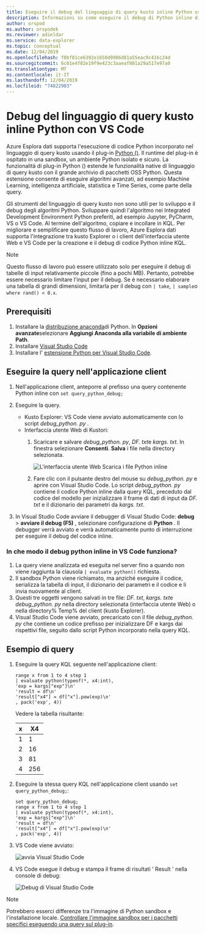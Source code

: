 ```yaml
---
title: Eseguire il debug del linguaggio di query kusto inline Python usando VS Code-Azure Esplora dati
description: Informazioni su come eseguire il debug di Python inline di Kusto Query Language (KQL) con VS Code.
author: orspod
ms.author: orspodek
ms.reviewer: adieldar
ms.service: data-explorer
ms.topic: conceptual
ms.date: 12/04/2019
ms.openlocfilehash: f0bf81ce6392e1650d9986d81a55eac9c416c24d
ms.sourcegitcommit: 6c01e4f82e19f9e423c3aaeaf801a29a517e97a0
ms.translationtype: MT
ms.contentlocale: it-IT
ms.lasthandoff: 12/04/2019
ms.locfileid: "74822903"
---
```

# <a name="debug-kusto-query-language-inline-python-using-vs-code"></a>Debug del linguaggio di query kusto inline Python con VS Code

Azure Esplora dati supporta l'esecuzione di codice Python incorporato nel linguaggio di query kusto usando il plug-in [Python ()](/azure/kusto/query/pythonplugin). Il runtime del plug-in è ospitato in una sandbox, un ambiente Python isolato e sicuro. La funzionalità di plug-in Python () estende le funzionalità native di linguaggio di query kusto con il grande archivio di pacchetti OSS Python. Questa estensione consente di eseguire algoritmi avanzati, ad esempio Machine Learning, intelligenza artificiale, statistica e Time Series, come parte della query.

Gli strumenti del linguaggio di query kusto non sono utili per lo sviluppo e il debug degli algoritmi Python. Sviluppare quindi l'algoritmo nei Integrated Development Environment Python preferiti, ad esempio Jupyter, PyCharm, VS o VS Code. Al termine dell'algoritmo, copiare e incollare in KQL. Per migliorare e semplificare questo flusso di lavoro, Azure Esplora dati supporta l'integrazione tra kusto Explorer o i client dell'interfaccia utente Web e VS Code per la creazione e il debug di codice Python inline KQL. 

> [!NOTE]
> Questo flusso di lavoro può essere utilizzato solo per eseguire il debug di tabelle di input relativamente piccole (fino a pochi MB). Pertanto, potrebbe essere necessario limitare l'input per il debug.  Se è necessario elaborare una tabella di grandi dimensioni, limitarla per il debug con `| take`, `| sample`o `where rand() < 0.x`.

## <a name="prerequisites"></a>Prerequisiti

1. Installare la [distribuzione anaconda](https://www.anaconda.com/distribution/#download-section)di Python. In **Opzioni avanzate**selezionare **Aggiungi Anaconda alla variabile di ambiente Path**.
2. Installare [Visual Studio Code](https://code.visualstudio.com/Download)
3. Installare l' [estensione Python per Visual Studio Code](https://marketplace.visualstudio.com/items?itemName=ms-python.python).

## <a name="run-your-query-in-your-client-application"></a>Eseguire la query nell'applicazione client

1. Nell'applicazione client, anteporre al prefisso una query contenente Python inline con `set query_python_debug;`
1. Eseguire la query.
    * Kusto Explorer: VS Code viene avviato automaticamente con lo script *debug_python. py* .
    * Interfaccia utente Web di Kustori: 
        1. Scaricare e salvare *debug_python. py*, *DF. txt*e *kargs. txt*. In finestra selezionare **Consenti**. **Salva** i file nella directory selezionata. 

            ![L'interfaccia utente Web Scarica i file Python inline](media/debug-inline-python/webui-inline-python.png)

        1. Fare clic con il pulsante destro del mouse su *debug_python. py* e aprire con Visual Studio Code. 
        Lo script *debug_python. py* contiene il codice Python inline dalla query KQL, preceduto dal codice del modello per inizializzare il frame di dati di input da *DF. txt* e il dizionario dei parametri da *kargs. txt*.    
            
1. In Visual Studio Code avviare il debugger di Visual Studio Code: **debug** > **avviare il debug (F5)** , selezionare configurazione di **Python** . Il debugger verrà avviato e verrà automaticamente punto di interruzione per eseguire il debug del codice inline.

### <a name="how-does-inline-python-debugging-in-vs-code-work"></a>In che modo il debug python inline in VS Code funziona?

1. La query viene analizzata ed eseguita nel server fino a quando non viene raggiunta la clausola `| evaluate python()` richiesta.
1. Il sandbox Python viene richiamato, ma anziché eseguire il codice, serializza la tabella di input, il dizionario dei parametri e il codice e li invia nuovamente al client.
1. Questi tre oggetti vengono salvati in tre file: *DF. txt*, *kargs. txt*e *debug_python. py* nella directory selezionata (interfaccia utente Web) o nella directory% Temp% del client (kusto Explorer).
1. Visual Studio Code viene avviato, precaricato con il file *debug_python. py* che contiene un codice prefisso per inizializzare DF e kargs dai rispettivi file, seguito dallo script Python incorporato nella query KQL.

## <a name="query-example"></a>Esempio di query

1. Eseguire la query KQL seguente nell'applicazione client:

    ```kusto
    range x from 1 to 4 step 1
    | evaluate python(typeof(*, x4:int), 
    'exp = kargs["exp"]\n'
    'result = df\n'
    'result["x4"] = df["x"].pow(exp)\n'
    , pack('exp', 4))
    ```

    Vedere la tabella risultante:

    | x  | X4  |
    |---------|---------|
    | 1     |   1      |
    | 2     |   16      |
    | 3     |   81      |
    | 4     |    256     |
    
1. Eseguire la stessa query KQL nell'applicazione client usando `set query_python_debug;`:

    ```kusto
    set query_python_debug;
    range x from 1 to 4 step 1
    | evaluate python(typeof(*, x4:int), 
    'exp = kargs["exp"]\n'
    'result = df\n'
    'result["x4"] = df["x"].pow(exp)\n'
    , pack('exp', 4))
    ```

1. VS Code viene avviato:

    ![avvia Visual Studio Code](media/debug-inline-python/launch-vs-code.png)

1. VS Code esegue il debug e stampa il frame di risultati ' Result ' nella console di debug:

    ![Debug di Visual Studio Code](media/debug-inline-python/debug-vs-code.png)

> [!NOTE]
> Potrebbero esserci differenze tra l'immagine di Python sandbox e l'installazione locale. [Controllare l'immagine sandbox per i pacchetti specifici eseguendo una query sul plug-in](https://github.com/Azure/azure-kusto-analytics-lib/blob/master/Utils/functions/get_modules_version.csl).
